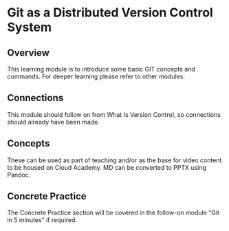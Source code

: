 # Git as a Distributed Version Control System

## Overview

This learning module is to introduce some basic GIT concepts and commands. For deeper learning please refer to other modules.

## Connections

This module should follow on from What Is Version Control, so connections should already have been made.

## Concepts

These can be used as part of teaching and/or as the base for video content to be housed on Cloud Academy.  MD can be converted to PPTX using Pandoc.

## Concrete Practice

The Concrete Practice section will be covered in the follow-on module "Git in 5 minutes" if required.
